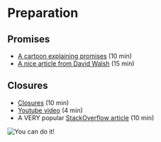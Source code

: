 # Preparation

## Promises
- [A cartoon explaining promises](https://kosamari.com/notes/the-promise-of-a-burger-party) (10 min)
- [A nice article from David Walsh](https://davidwalsh.name/promises) (15 min)

## Closures
- [Closures](https://tech.io/playgrounds/6516/closures-in-javascript-for-beginners) (10 min)
- [Youtube video](https://www.youtube.com/watch?v=yiEeiMN2Khs) (4 min)
- A VERY popular [StackOverflow article](http://stackoverflow.com/questions/111102/how-do-javascript-closures-work) (10 min)

![You can do it!](https://media.giphy.com/media/yoJC2K6rCzwNY2EngA/giphy.gif)
